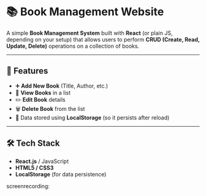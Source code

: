 # 📚 Book Management Website

A simple **Book Management System** built with **React** (or plain JS, depending on your setup) that allows users to perform **CRUD (Create, Read, Update, Delete)** operations on a collection of books.

---

## 🚀 Features
- ➕ **Add New Book** (Title, Author, etc.)
- 📖 **View Books** in a list
- ✏️ **Edit Book** details
- 🗑️ **Delete Book** from the list
- 💾 Data stored using **LocalStorage** (so it persists after reload)

---

## 🛠️ Tech Stack
- **React.js** / JavaScript
- **HTML5 / CSS3**
- **LocalStorage** (for data persistence)
 
 screenrecording:
 